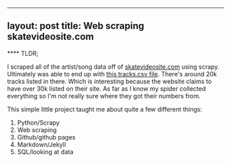 
---
layout: post
title: Web scraping skatevideosite.com
---

**** TLDR;

I scraped all of the artist/song data off of [skatevideosite.com](http://www.skatevideosite.com) using scrapy. Ultimately was able to end up with [this tracks.csv file](https://github.com/grassclone/grassclone.github.io/blob/master/tracks.csv). There's around 20k tracks listed in there. Which is interesting because the website claims to have over 30k listed on their site. As far as I know my spider collected everything so I'm not really sure where they got their numbers from.


This simple little project taught me about quite a few different things:

1. Python/Scrapy
2. Web scraping
3. Github/github pages
5. Markdown/Jekyll
6. SQL/looking at data



